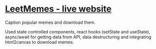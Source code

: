 # [LeetMemes - live website](https://jolly-granita-181da5.netlify.app/)

Caption popular memes and download them.

Used state controlled components, react hooks (setState and useState), async/await for getting data from API, data destructuring and integrating html2canvas to download memes.
